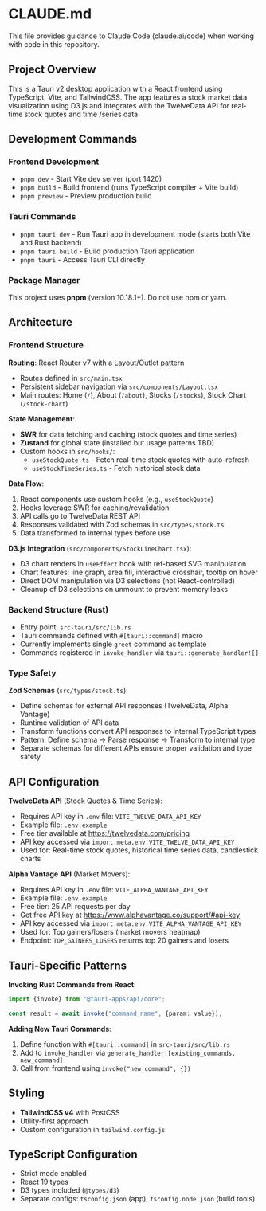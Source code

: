 # CLAUDE.md

This file provides guidance to Claude Code (claude.ai/code) when working with code in this repository.

## Project Overview

This is a Tauri v2 desktop application with a React frontend using TypeScript, Vite, and TailwindCSS. The app features a
stock market data visualization using D3.js and integrates with the TwelveData API for real-time stock quotes and time
/series data.

## Development Commands

### Frontend Development

- `pnpm dev` - Start Vite dev server (port 1420)
- `pnpm build` - Build frontend (runs TypeScript compiler + Vite build)
- `pnpm preview` - Preview production build

### Tauri Commands

- `pnpm tauri dev` - Run Tauri app in development mode (starts both Vite and Rust backend)
- `pnpm tauri build` - Build production Tauri application
- `pnpm tauri` - Access Tauri CLI directly

### Package Manager

This project uses **pnpm** (version 10.18.1+). Do not use npm or yarn.

## Architecture

### Frontend Structure

**Routing**: React Router v7 with a Layout/Outlet pattern

- Routes defined in `src/main.tsx`
- Persistent sidebar navigation via `src/components/Layout.tsx`
- Main routes: Home (`/`), About (`/about`), Stocks (`/stocks`), Stock Chart (`/stock-chart`)

**State Management**:

- **SWR** for data fetching and caching (stock quotes and time series)
- **Zustand** for global state (installed but usage patterns TBD)
- Custom hooks in `src/hooks/`:
    - `useStockQuote.ts` - Fetch real-time stock quotes with auto-refresh
    - `useStockTimeSeries.ts` - Fetch historical stock data

**Data Flow**:

1. React components use custom hooks (e.g., `useStockQuote`)
2. Hooks leverage SWR for caching/revalidation
3. API calls go to TwelveData REST API
4. Responses validated with Zod schemas in `src/types/stock.ts`
5. Data transformed to internal types before use

**D3.js Integration** (`src/components/StockLineChart.tsx`):

- D3 chart renders in `useEffect` hook with ref-based SVG manipulation
- Chart features: line graph, area fill, interactive crosshair, tooltip on hover
- Direct DOM manipulation via D3 selections (not React-controlled)
- Cleanup of D3 selections on unmount to prevent memory leaks

### Backend Structure (Rust)

- Entry point: `src-tauri/src/lib.rs`
- Tauri commands defined with `#[tauri::command]` macro
- Currently implements single `greet` command as template
- Commands registered in `invoke_handler` via `tauri::generate_handler![]`

### Type Safety

**Zod Schemas** (`src/types/stock.ts`):

- Define schemas for external API responses (TwelveData, Alpha Vantage)
- Runtime validation of API data
- Transform functions convert API responses to internal TypeScript types
- Pattern: Define schema → Parse response → Transform to internal type
- Separate schemas for different APIs ensure proper validation and type safety

## API Configuration

**TwelveData API** (Stock Quotes & Time Series):

- Requires API key in `.env` file: `VITE_TWELVE_DATA_API_KEY`
- Example file: `.env.example`
- Free tier available at https://twelvedata.com/pricing
- API key accessed via `import.meta.env.VITE_TWELVE_DATA_API_KEY`
- Used for: Real-time stock quotes, historical time series data, candlestick charts

**Alpha Vantage API** (Market Movers):

- Requires API key in `.env` file: `VITE_ALPHA_VANTAGE_API_KEY`
- Example file: `.env.example`
- Free tier: 25 API requests per day
- Get free API key at https://www.alphavantage.co/support/#api-key
- API key accessed via `import.meta.env.VITE_ALPHA_VANTAGE_API_KEY`
- Used for: Top gainers/losers (market movers heatmap)
- Endpoint: `TOP_GAINERS_LOSERS` returns top 20 gainers and losers

## Tauri-Specific Patterns

**Invoking Rust Commands from React**:

```typescript
import {invoke} from "@tauri-apps/api/core";

const result = await invoke("command_name", {param: value});
```

**Adding New Tauri Commands**:

1. Define function with `#[tauri::command]` in `src-tauri/src/lib.rs`
2. Add to `invoke_handler` via `generate_handler![existing_commands, new_command]`
3. Call from frontend using `invoke("new_command", {})`

## Styling

- **TailwindCSS v4** with PostCSS
- Utility-first approach
- Custom configuration in `tailwind.config.js`

## TypeScript Configuration

- Strict mode enabled
- React 19 types
- D3 types included (`@types/d3`)
- Separate configs: `tsconfig.json` (app), `tsconfig.node.json` (build tools)



